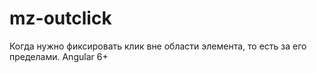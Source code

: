 # mz-outclick
Когда нужно фиксировать клик вне области элемента, то есть за его пределами. Angular 6+
